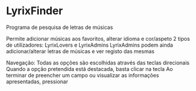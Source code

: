 # LyrixFinder
Programa de pesquisa de letras de músicas

Permite adicionar músicas aos favoritos, alterar idioma e cor/aspeto
2 tipos de utilizadores: LyrixLovers e LyrixAdmins
LyrixAdmins podem ainda adicionar/alterar letras de músicas e ver registo das mesmas

Navegação:
Todas as opções são escolhidas através das teclas direcionais
Quando a opção pretendida está destacada, basta clicar na tecla <ENTER>
Ao terminar de preencher um campo ou visualizar as informações apresentadas, pressionar <ENTER>
